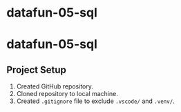 # datafun-05-sql

# datafun-05-sql

## Project Setup
1. Created GitHub repository.
2. Cloned repository to local machine.
3. Created `.gitignore` file to exclude `.vscode/` and `.venv/`.
